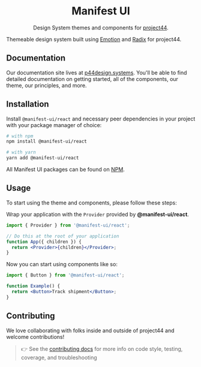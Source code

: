 <h1 align="center">Manifest UI</h1>

<p align="center">Design System themes and components for <a href="https://www.project44.com/">project44</a>.</p>

Themeable design system built using [Emotion] and [Radix] for project44.

## Documentation

Our documentation site lives at [p44design.systems]. You'll be able to find detailed documentation
on getting started, all of the components, our theme, our principles, and more.

## Installation

Install `@manifest-ui/react` and necessary peer dependencies in your project with your package
manager of choice:

```sh
# with npm
npm install @manifest-ui/react

# with yarn
yarn add @manifest-ui/react
```

All Manifest UI packages can be found on [NPM].

## Usage

To start using the theme and components, please follow these steps:

Wrap your application with the `Provider` provided by **@manifest-ui/react**.

```jsx
import { Provider } from '@manifest-ui/react';

// Do this at the root of your application
function App({ children }) {
  return <Provider>{children}</Provider>;
}
```

Now you can start using components like so:

```jsx
import { Button } from '@manifest-ui/react';

function Example() {
  return <Button>Track shipment</Button>;
}
```

## Contributing

We love collaborating with folks inside and outside of project44 and welcome contributions!

> 👉 See the [contributing docs] for more info on code style, testing, coverage, and troubleshooting

[p44design.systems]: https://p44design.systems
[emotion]: https://emotion.sh/docs/introduction
[radix]: https://www.radix-ui.com/
[contributing docs]: CONTRIBUTING.md
[npm]: https://www.npmjs.com/search?q=%40manifest-ui
